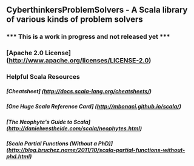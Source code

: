 ## CyberthinkersProblemSolvers - A Scala library of various kinds of problem solvers

### *** This is a work in progress and not released yet ***

### [Apache 2.0 License] (http://www.apache.org/licenses/LICENSE-2.0)

### Helpful Scala Resources
##### [Cheatsheet] (http://docs.scala-lang.org/cheatsheets/)
##### [One Huge Scala Reference Card] (http://mbonaci.github.io/scala/)
##### [The Neophyte's Guide to Scala] (http://danielwestheide.com/scala/neophytes.html)
##### [Scala Partial Functions (Without a PhD)] (http://blog.bruchez.name/2011/10/scala-partial-functions-without-phd.html)


